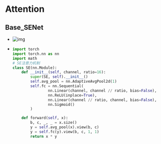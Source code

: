 # Attention

## Base_SENet

- ![img](https://img-blog.csdnimg.cn/6eda6284e7ca46aeb008af9a3b3cdf2a.png)

- ```python
  import torch
  import torch.nn as nn
  import math
  # SE注意力机制
  class SE(nn.Module):
      def __init__(self, channel, ratio=16):
          super(SE, self).__init__()
          self.avg_pool = nn.AdaptiveAvgPool2d(1)
          self.fc = nn.Sequential(
                  nn.Linear(channel, channel // ratio, bias=False),
                  nn.ReLU(inplace=True),
                  nn.Linear(channel // ratio, channel, bias=False),
                  nn.Sigmoid()
          )
  
      def forward(self, x):
          b, c, _, _ = x.size()
          y = self.avg_pool(x).view(b, c)
          y = self.fc(y).view(b, c, 1, 1)
          return x * y
  ```





































